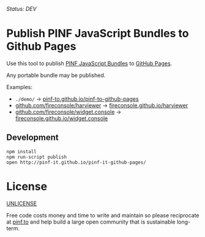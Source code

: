 *Status: DEV*

Publish PINF JavaScript Bundles to Github Pages
===============================================

Use this tool to publish [PINF JavaScript Bundles](https://github.com/pinf/pinf-loader-js) to [GitHub Pages](https://pages.github.com/).

Any portable bundle may be published.

Examples:

  * `./demo/` -> [pinf-to.github.io/pinf-to-github-pages](http://pinf-to.github.io/pinf-to-github-pages/)
  * [github.com/fireconsole/harviewer](https://github.com/fireconsole/harviewer) -> [fireconsole.github.io/harviewer](http://fireconsole.github.io/harviewer/)
  * [github.com/fireconsole/widget.console](https://github.com/fireconsole/widget.console) -> [fireconsole.github.io/widget.console](http://fireconsole.github.io/widget.console/)


Development
-----------

	npm install
	npm run-script publish
	open http://pinf-it.github.io/pinf-it-github-pages/


License
=======

[UNLICENSE](http://unlicense.org/)

Free code costs money and time to write and maintain so please reciprocate at [pinf.to](http://pinf.to/) and help build a large open community that is sustainable long-term.
